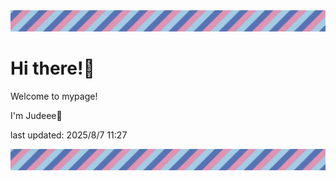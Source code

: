 <!-- Header image -->
<img src="./pokemon/pokemon_33.png" width="1000">

# Hi there!👋

Welcome to mypage!

I'm Judeee🐷

last updated: 2025/8/7 11:27

<!-- Footer image -->
<img src="./pokemon/pokemon_33.png" width="1000">
